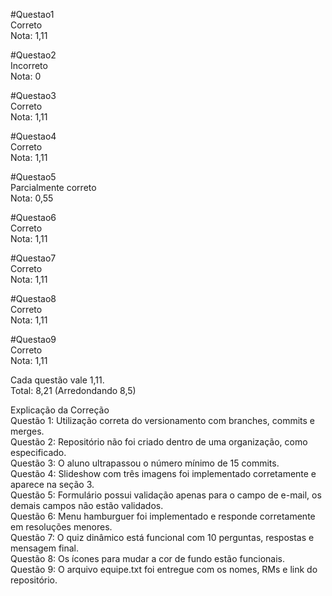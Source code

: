 #Questao1  
Correto  
Nota: 1,11  

#Questao2  
Incorreto  
Nota: 0  

#Questao3  
Correto  
Nota: 1,11  

#Questao4  
Correto  
Nota: 1,11  

#Questao5  
Parcialmente correto  
Nota: 0,55  

#Questao6  
Correto  
Nota: 1,11  

#Questao7  
Correto  
Nota: 1,11  

#Questao8  
Correto  
Nota: 1,11  

#Questao9  
Correto  
Nota: 1,11  

Cada questão vale 1,11.  
Total: 8,21  (Arredondando 8,5)

Explicação da Correção  
Questão 1: Utilização correta do versionamento com branches, commits e merges.  
Questão 2: Repositório não foi criado dentro de uma organização, como especificado.  
Questão 3: O aluno ultrapassou o número mínimo de 15 commits.  
Questão 4: Slideshow com três imagens foi implementado corretamente e aparece na seção 3.  
Questão 5: Formulário possui validação apenas para o campo de e-mail, os demais campos não estão validados.  
Questão 6: Menu hamburguer foi implementado e responde corretamente em resoluções menores.  
Questão 7: O quiz dinâmico está funcional com 10 perguntas, respostas e mensagem final.  
Questão 8: Os ícones para mudar a cor de fundo estão funcionais.  
Questão 9: O arquivo equipe.txt foi entregue com os nomes, RMs e link do repositório.
